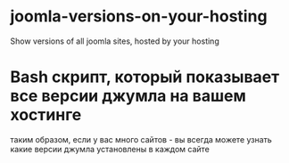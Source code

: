 # joomla-versions-on-your-hosting
Show versions of all joomla sites, hosted by your hosting

# Bash скрипт, который показывает все версии джумла на вашем хостинге
таким образом, если у вас много сайтов - вы всегда можете узнать какие версии джумла установлены в каждом сайте
